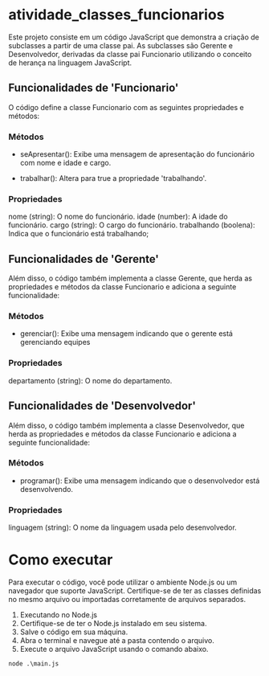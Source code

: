
# atividade_classes_funcionarios

Este projeto consiste em um código JavaScript que demonstra a criação de subclasses a partir de uma classe pai. As subclasses são Gerente e Desenvolvedor, derivadas da classe pai Funcionario utilizando o conceito de herança na linguagem JavaScript.

## Funcionalidades de 'Funcionario'
O código define a classe Funcionario com as seguintes propriedades e métodos:

### Métodos
+ seApresentar(): Exibe uma mensagem de apresentação do funcionário com nome e idade e cargo.

+ trabalhar(): Altera para true a propriedade 'trabalhando'.
 

### Propriedades
nome (string): O nome do funcionário.
idade (number): A idade do funcionário.
cargo (string): O cargo do funcionário.
trabalhando (boolena): Indica que o funcionário está trabalhando;

## Funcionalidades de 'Gerente'
Além disso, o código também implementa a classe Gerente, que herda as propriedades e métodos da classe Funcionario e adiciona a seguinte funcionalidade:

### Métodos
+ gerenciar(): Exibe uma mensagem indicando que o gerente está gerenciando equipes

### Propriedades
departamento (string): O nome do departamento.

## Funcionalidades de 'Desenvolvedor'
Além disso, o código também implementa a classe Desenvolvedor, que herda as propriedades e métodos da classe Funcionario e adiciona a seguinte funcionalidade:

### Métodos
+ programar(): Exibe uma mensagem indicando que o desenvolvedor está desenvolvendo.

### Propriedades
linguagem (string): O nome da linguagem usada pelo desenvolvedor.

# Como executar

Para executar o código, você pode utilizar o ambiente Node.js ou um navegador que suporte JavaScript. Certifique-se de ter as classes definidas no mesmo arquivo ou importadas corretamente de arquivos separados.

1. Executando no Node.js
2. Certifique-se de ter o Node.js instalado em seu sistema.
3. Salve o código em sua máquina.
4. Abra o terminal e navegue até a pasta contendo o arquivo.
5. Execute o arquivo JavaScript usando o comando abaixo.

```
node .\main.js
```
